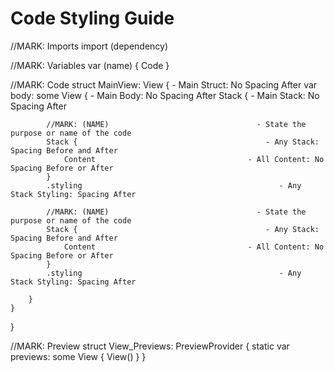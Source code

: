 #  Code Styling Guide

//MARK: Imports
import (dependency)

//MARK: Variables
var (name) {
    Code
}

//MARK: Code
struct MainView: View {                                            - Main Struct: No Spacing After
    var body: some View {                                            - Main Body: No Spacing After
        Stack {                                                     - Main Stack: No Spacing After
        
            //MARK: (NAME)                                 - State the purpose or name of the code
            Stack {                                          - Any Stack: Spacing Before and After
                Content                                  - All Content: No Spacing Before or After
            }
            .styling                                            - Any Stack Styling: Spacing After
            
            //MARK: (NAME)                                 - State the purpose or name of the code
            Stack {                                          - Any Stack: Spacing Before and After
                Content                                  - All Content: No Spacing Before or After
            }
            .styling                                            - Any Stack Styling: Spacing After
        
        }
    }
}

//MARK: Preview
struct View_Previews: PreviewProvider {
    static var previews: some View {
        View()
    }
}

